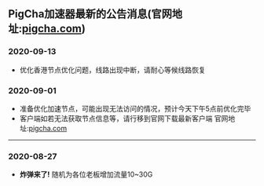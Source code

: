 ## PigCha加速器最新的公告消息(官网地址:[pigcha.com](http://pigcha.com))
### **2020-09-13**
- 优化香港节点优化问题，线路出现中断，请耐心等候线路恢复

### **2020-09-01**
- 准备优化加速节点，可能出现无法访问的情况，预计今天下午5点前优化完毕
- 客户端如若无法获取节点信息等，请行移到官网下载最新客户端 官网地址:[pigcha.com](http://pigcha.com)
***
### **2020-08-27**
- **炸弹来了!** 随机为各位老板增加流量10~30G
